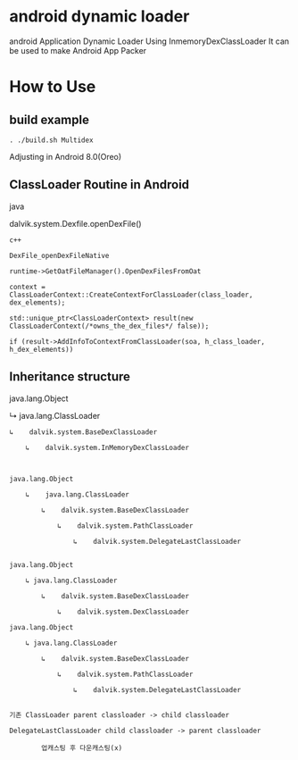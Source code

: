 # android dynamic loader

android Application Dynamic Loader Using InmemoryDexClassLoader
It can be used to make Android App Packer

# How to Use
## build example
    . ./build.sh Multidex

Adjusting in Android 8.0(Oreo)

## ClassLoader Routine in Android
java

dalvik.system.Dexfile.openDexFile()

    c++
    
    DexFile_openDexFileNative
    
    runtime->GetOatFileManager().OpenDexFilesFromOat
    
    context = ClassLoaderContext::CreateContextForClassLoader(class_loader, dex_elements);
    
    std::unique_ptr<ClassLoaderContext> result(new ClassLoaderContext(/*owns_the_dex_files*/ false));
    
    if (result->AddInfoToContextFromClassLoader(soa, h_class_loader, h_dex_elements))

## Inheritance structure

 java.lang.Object
 
 ↳    java.lang.ClassLoader
 
    ↳    dalvik.system.BaseDexClassLoader
    
        ↳    dalvik.system.InMemoryDexClassLoader



    java.lang.Object

        ↳    java.lang.ClassLoader
    
            ↳    dalvik.system.BaseDexClassLoader
        
                ↳    dalvik.system.PathClassLoader
            
                    ↳    dalvik.system.DelegateLastClassLoader


    java.lang.Object

        ↳ java.lang.ClassLoader
    
            ↳    dalvik.system.BaseDexClassLoader
        
                ↳    dalvik.system.DexClassLoader

    java.lang.Object

        ↳ java.lang.ClassLoader
    
            ↳    dalvik.system.BaseDexClassLoader
        
                ↳    dalvik.system.PathClassLoader
            
                    ↳    dalvik.system.DelegateLastClassLoader


    기존 ClassLoader parent classloader -> child classloader

    DelegateLastClassLoader child classloader -> parent classloader

            업캐스팅 후 다운캐스팅(x)
